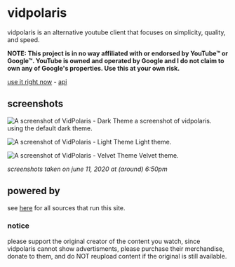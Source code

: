 # vidpolaris
vidpolaris is an alternative youtube client that focuses on simplicity, quality, and speed.

**NOTE: This project is in no way affiliated with or endorsed by YouTube™ or Google™. YouTube is owned and operated by Google and I do not claim to own any of Google's properties. Use this at your own risk.**

[use it right now](https://n0rmancodes.github.io/vidpolaris) - [api](https://github.com/n0rmancodes/vidpolarisAPI)

## screenshots
![A screenshot of VidPolaris - Dark Theme](https://i.ibb.co/PxZGRkD/image.png)
a screenshot of vidpolaris. using the default dark theme.

![A screenshot of VidPolaris - Light Theme](https://i.ibb.co/nMwmcZB/image.png)
Light theme.

![A screenshot of VidPolaris - Velvet Theme](https://i.ibb.co/qB7rKd7/image.png)
Velvet theme.

*screenshots taken on june 11, 2020 at (around) 6:50pm*

## powered by
see [here](https://github.com/n0rmancodes/vidpolarisAPI/blob/master/README.md#sources) for all sources that run this site.

### notice
please support the original creator of the content you watch, since vidpolaris cannot show advertisments, please purchase their merchandise, donate to them, and do NOT reupload content if the original is still available.

